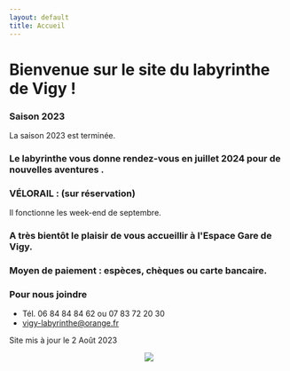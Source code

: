 ```yaml
---
layout: default
title: Accueil
---
```


<h1> Bienvenue sur le site du labyrinthe de Vigy ! </h1>

### Saison 2023

La saison 2023 est terminée.


### Le labyrinthe vous donne rendez-vous en juillet 2024 pour de nouvelles aventures . 

### VÉLORAIL : (sur réservation)
Il fonctionne les week-end de septembre.


### A très bientôt le plaisir de vous accueillir à l'Espace Gare de Vigy.


 
### Moyen de paiement : espèces, chèques ou carte bancaire. 


### Pour nous joindre
* Tél. 06 84 84 84 62
ou 07 83 72 20 30
* vigy-labyrinthe@orange.fr

Site mis à jour le 2 Août 2023


<center>
<img src="{{ site.baseurl }}public/img/oie.jpg">
</center>
